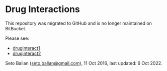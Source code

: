 # Drug Interactions

This repository was migrated to GitHub and is no longer maintained on BitBucket.

Please see:

+ [druginteract1](https://github.com/sbalian/druginteract1)
+ [druginteract2](https://github.com/sbalian/druginteract2)

Seto Balian (seto.balian@gmail.com), 11 Oct 2016, last updated: 6 Oct 2022.
